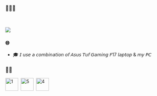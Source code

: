 ### 🙋🏻‍♂️
ㅤ
<div align="none">
  <img src="https://media4.giphy.com/media/v1.Y2lkPTc5MGI3NjExbDB6OXV5Mm5jbmF2ZDNyMmJpd3c2YXJmYzllZ2ZsbWR2OTdzN2NoaCZlcD12MV9pbnRlcm5hbF9naWZfYnlfaWQmY3Q9Zw/Uju2qRf4p2notjRZAQ/giphy.webp"/>
    </div>



### 🌐

* 🎓 𝘐 𝘶𝘴𝘦 𝘢 𝘤𝘰𝘮𝘣𝘪𝘯𝘢𝘵𝘪𝘰𝘯 𝘰𝘧 𝘈𝘴𝘶𝘴 𝘛𝘶𝘧 𝘎𝘢𝘮𝘪𝘯𝘨 𝘍17 𝘭𝘢𝘱𝘵𝘰𝘱 & 𝘮𝘺 𝘗𝘊

### 🥷🏻

<div>
  <img src="https://github.com/fardieov/fardieov/assets/169608913/d20d2d5b-99df-48f6-aa2f-2ad84a7f7bf3" title="1" alt="1" width="40" height="40"/>&nbsp;
   <img src="https://github.com/fardieov/fardieov/assets/169608913/ce9c2888-2a0f-4d05-abc4-b64937ea8fce" title="5" alt="5" width="40" height="40"/>&nbsp;
    <img src="https://github.com/fardieov/fardieov/assets/169608913/0256c274-79b4-406c-87bf-8a2966d1fa25" title="4" alt="4" width="40" height="40"/>&nbsp;
<div>
